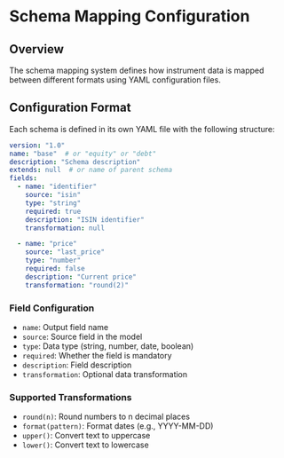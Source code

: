# Schema Mapping Configuration

## Overview
The schema mapping system defines how instrument data is mapped between different formats using YAML configuration files.

## Configuration Format
Each schema is defined in its own YAML file with the following structure:

```yaml
version: "1.0"
name: "base"  # or "equity" or "debt"
description: "Schema description"
extends: null  # or name of parent schema
fields:
  - name: "identifier"
    source: "isin"
    type: "string"
    required: true
    description: "ISIN identifier"
    transformation: null

  - name: "price"
    source: "last_price"
    type: "number"
    required: false
    description: "Current price"
    transformation: "round(2)"
```

### Field Configuration
- `name`: Output field name
- `source`: Source field in the model
- `type`: Data type (string, number, date, boolean)
- `required`: Whether the field is mandatory
- `description`: Field description
- `transformation`: Optional data transformation

### Supported Transformations
- `round(n)`: Round numbers to n decimal places
- `format(pattern)`: Format dates (e.g., YYYY-MM-DD)
- `upper()`: Convert text to uppercase
- `lower()`: Convert text to lowercase